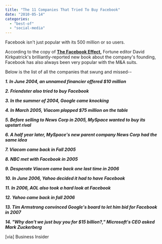 ```yaml
---
title: "The 11 Companies That Tried To Buy Facebook"
date: "2010-05-14"
categories: 
  - "best-of"
  - "social-media"
---
```


Facebook isn't just popular with its 500 million or so users.

According to the copy of **[The Facebook Effect](http://www.amazon.com/Facebook-Effect-Inside-Company-Connecting/dp/1439102112/ref=sr_1_1?ie=UTF8&s=books&qid=1260660620&sr=1-1),** Fortune editor David Kirkpatrick's brilliantly-reported new book about the company's founding, Facebook has also always been very popular with the M&A suits.

Below is the list of all the companies that swung and missed--

**_1\. In June 2004, an unnamed financier offered $10 million_**

**_2\. Friendster also tried to buy Facebook_**

**_3\. In the summer of 2004, Google came knocking_**

**_4\. In March 2005, Viacom plopped $75 million on the table_**

**_5\. Before selling to News Corp in 2005, MySpace wanted to buy its upstart rival_**

**_6\. A half year later, MySpace's new parent company News Corp had the same idea_**

**_7\. Viacom came back in Fall 2005_**

**_8\. NBC met with Facebook in 2005_**

**_9\. Desperate Viacom came back one last time in 2006_**

**_10\. In June 2006, Yahoo decided it had to have Facebook_**

**_11\. In 2006, AOL also took a hard look at Facebook_**

**_12\. Yahoo came back in fall 2006_**

**_13\. Tim Armstrong convinced Google's board to let him bid for Facebook in 2007_**

**_14\. "Why don't we just buy you for $15 billion?," Microsoft's CEO asked Mark Zuckerberg_**

\[via\] Business Insider
